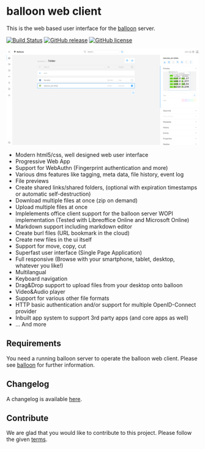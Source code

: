 # balloon web client

This is the web based user interface for the [balloon](https://github.com/gyselroth/balloon) server.

[![Build Status](https://travis-ci.org/gyselroth/balloon-client-web.svg)](https://travis-ci.org/gyselroth/balloon-client-web)
[![GitHub release](https://img.shields.io/github/release/gyselroth/balloon-client-web.svg)](https://github.com/gyselroth/balloon-client-web/releases)
[![GitHub license](https://img.shields.io/badge/license-GPL-blue.svg)](https://raw.githubusercontent.com/gyselroth/balloon-client-web/master/LICENSE)

<p align="center">
  <img src="https://raw.githubusercontent.com/gyselroth/balloon-screenshots/master/src/tree.png"/>
</p>

* Modern html5/css, well designed web user interface
* Progressive Web App
* Support for WebAuthn (Fingerprint authentication and more) 
* Various dms features like tagging, meta data, file history, event log
* File previews
* Create shared links/shared folders, (optional with expiration timestamps or automatic self-destruction)
* Download multiple files at once (zip on demand)
* Upload multiple files at once
* Implelements office client support for the balloon server WOPI implementation (Tested with Libreoffice Online and Microsoft Online)
* Markdown support including markdown editor
* Create burl files (URL bookmark in the cloud)
* Create new files in the ui itself
* Support for move, copy, cut
* Superfast user interface (Single Page Application)
* Full responsive (Browse with your smartphone, tablet, desktop, whatever you like!)
* Multilangual
* Keyboard navigation
* Drag&Drop support to upload files from your desktop onto balloon
* Video&Audio player
* Support for various other file formats
* HTTP basic authentication and/or support for multiple OpenID-Connect provider
* Inbuilt app system to support 3rd party apps (and core apps as well)
* ... And more

## Requirements
You need a running balloon server to operate the balloon web client. Please see [balloon](https://github.com/gyselroth/balloon) for further information.

## Changelog
A changelog is available [here](https://github.com/gyselroth/balloon-client-web/blob/master/CHANGELOG.md).

## Contribute
We are glad that you would like to contribute to this project. Please follow the given [terms](https://github.com/gyselroth/balloon-client-web/blob/master/CONTRIBUTING.md).
